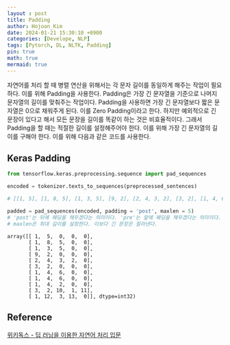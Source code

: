 ```yaml
---
layout : post
title: Padding
author: Hojoon_Kim
date: 2024-01-21 15:30:10 +0900
categories: [Develope, NLP]
tags: [Pytorch, DL, NLTK, Padding]
pin: true
math: true
mermaid: true
---
```

자연어를 처리 할 때 병렬 연산을 위해서는 각 문자 길이를 동일하게 해주는 작업이 필요하다. 이를 위해 Padding을 사용한다. Padding은 가장 긴 문자열을 기준으로 나머지 문자열의 길이를 맞춰주는 작업이다. Padding을 사용하면 가장 긴 문자열보다 짧은 문자열은 0으로 채워주게 된다. 이를 Zero Padding이라고 한다. 하지만 예외적으로 긴 문장이 있다고 해서 모든 문장을 길이를 똑같이 하는 것은 비효율적이다. 그래서 Padding을 할 때는 적절한 길이를 설정해주어야 한다. 이를 위해 가장 긴 문자열의 길이를 구해야 한다. 이를 위해 다음과 같은 코드를 사용한다.

## Keras Padding
```python
from tensorflow.keras.preprocessing.sequence import pad_sequences

encoded = tokenizer.texts_to_sequences(preprocessed_sentences)

# [[1, 5], [1, 8, 5], [1, 3, 5], [9, 2], [2, 4, 3, 2], [3, 2], [1, 4, 6], [1, 4, 6], [1, 4, 2], [7, 7, 3, 2, 10, 1, 11], [1, 12, 3, 13]]

padded = pad_sequences(encoded, padding = 'post', maxlen = 5)
# 'post'는 뒤에 패딩을 채우겠다는 의미이다. 'pre'는 앞에 패딩을 채우겠다는 의미이다.
# maxlen은 최대 길이를 설정한다. 이보다 긴 문장은 잘라낸다.

```
```
array([[ 1,  5,  0,  0,  0],
       [ 1,  8,  5,  0,  0],
       [ 1,  3,  5,  0,  0],
       [ 9,  2,  0,  0,  0],
       [ 2,  4,  3,  2,  0],
       [ 3,  2,  0,  0,  0],
       [ 1,  4,  6,  0,  0],
       [ 1,  4,  6,  0,  0],
       [ 1,  4,  2,  0,  0],
       [ 3,  2, 10,  1, 11],
       [ 1, 12,  3, 13,  0]], dtype=int32)
```


## Reference
[위키독스 - 딥 러닝을 이용한 자연어 처리 입문](https://wikidocs.net/book/2155)